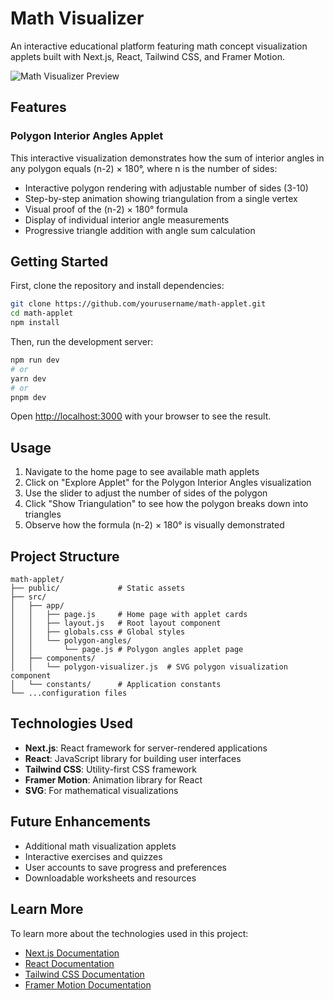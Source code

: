 # Math Visualizer

An interactive educational platform featuring math concept visualization applets built with Next.js, React, Tailwind CSS, and Framer Motion.

![Math Visualizer Preview](https://via.placeholder.com/800x400?text=Math+Visualizer+Preview)

## Features

### Polygon Interior Angles Applet

This interactive visualization demonstrates how the sum of interior angles in any polygon equals (n-2) × 180°, where n is the number of sides:

- Interactive polygon rendering with adjustable number of sides (3-10)
- Step-by-step animation showing triangulation from a single vertex
- Visual proof of the (n-2) × 180° formula
- Display of individual interior angle measurements
- Progressive triangle addition with angle sum calculation

## Getting Started

First, clone the repository and install dependencies:

```bash
git clone https://github.com/yourusername/math-applet.git
cd math-applet
npm install
```

Then, run the development server:

```bash
npm run dev
# or
yarn dev
# or
pnpm dev
```

Open [http://localhost:3000](http://localhost:3000) with your browser to see the result.

## Usage

1. Navigate to the home page to see available math applets
2. Click on "Explore Applet" for the Polygon Interior Angles visualization
3. Use the slider to adjust the number of sides of the polygon
4. Click "Show Triangulation" to see how the polygon breaks down into triangles
5. Observe how the formula (n-2) × 180° is visually demonstrated

## Project Structure

```
math-applet/
├── public/             # Static assets
├── src/
│   ├── app/
│   │   ├── page.js     # Home page with applet cards
│   │   ├── layout.js   # Root layout component
│   │   ├── globals.css # Global styles
│   │   └── polygon-angles/
│   │       └── page.js # Polygon angles applet page
│   ├── components/
│   │   └── polygon-visualizer.js  # SVG polygon visualization component
│   └── constants/      # Application constants
└── ...configuration files
```

## Technologies Used

- **Next.js**: React framework for server-rendered applications
- **React**: JavaScript library for building user interfaces
- **Tailwind CSS**: Utility-first CSS framework
- **Framer Motion**: Animation library for React
- **SVG**: For mathematical visualizations

## Future Enhancements

- Additional math visualization applets
- Interactive exercises and quizzes
- User accounts to save progress and preferences
- Downloadable worksheets and resources

## Learn More

To learn more about the technologies used in this project:

- [Next.js Documentation](https://nextjs.org/docs)
- [React Documentation](https://reactjs.org/docs/getting-started.html)
- [Tailwind CSS Documentation](https://tailwindcss.com/docs)
- [Framer Motion Documentation](https://www.framer.com/motion/)